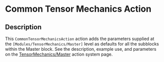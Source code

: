 # Common Tensor Mechanics Action

## Description

This `CommonTensorMechanicsAction` action adds the parameters supplied at the `[Modules/TensorMechanics/Master]` level as defaults for all the subblocks within the Master block. See the description, example use, and parameters on the [TensorMechanics/Master](/Master/index.md) action system page.
